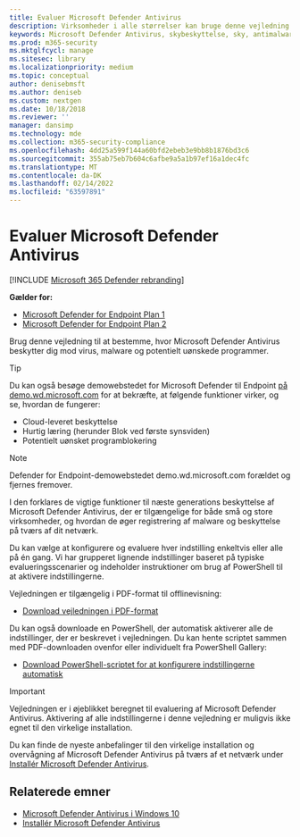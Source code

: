 ```yaml
---
title: Evaluer Microsoft Defender Antivirus
description: Virksomheder i alle størrelser kan bruge denne vejledning til at evaluere og teste den beskyttelse, der tilbydes Microsoft Defender Antivirus i Windows.
keywords: Microsoft Defender Antivirus, skybeskyttelse, sky, antimalware, sikkerhed, defender, evaluer, test, beskyttelse, sammenlign, beskyttelse i realtid
ms.prod: m365-security
ms.mktglfcycl: manage
ms.sitesec: library
ms.localizationpriority: medium
ms.topic: conceptual
author: denisebmsft
ms.author: deniseb
ms.custom: nextgen
ms.date: 10/18/2018
ms.reviewer: ''
manager: dansimp
ms.technology: mde
ms.collection: m365-security-compliance
ms.openlocfilehash: 4dd25a599f144a60bfd2ebeb3e9bb8b1876bd3c6
ms.sourcegitcommit: 355ab75eb7b604c6afbe9a5a1b97ef16a1dec4fc
ms.translationtype: MT
ms.contentlocale: da-DK
ms.lasthandoff: 02/14/2022
ms.locfileid: "63597891"
---
```

# <a name="evaluate-microsoft-defender-antivirus"></a>Evaluer Microsoft Defender Antivirus

[!INCLUDE [Microsoft 365 Defender rebranding](../../includes/microsoft-defender.md)]


**Gælder for:**
- [Microsoft Defender for Endpoint Plan 1](https://go.microsoft.com/fwlink/?linkid=2154037)
- [Microsoft Defender for Endpoint Plan 2](https://go.microsoft.com/fwlink/?linkid=2154037)

Brug denne vejledning til at bestemme, hvor Microsoft Defender Antivirus beskytter dig mod virus, malware og potentielt uønskede programmer.

> [!TIP]
>Du kan også besøge demowebstedet for Microsoft Defender til Endpoint [på demo.wd.microsoft.com](https://demo.wd.microsoft.com?ocid=cx-wddocs-testground) for at bekræfte, at følgende funktioner virker, og se, hvordan de fungerer:
>
> - Cloud-leveret beskyttelse
> - Hurtig læring (herunder Blok ved første synsviden)
> - Potentielt uønsket programblokering

> [!NOTE]
> Defender for Endpoint-demowebstedet demo.wd.microsoft.com forældet og fjernes fremover.

I den forklares de vigtige funktioner til næste generations beskyttelse af Microsoft Defender Antivirus, der er tilgængelige for både små og store virksomheder, og hvordan de øger registrering af malware og beskyttelse på tværs af dit netværk.

Du kan vælge at konfigurere og evaluere hver indstilling enkeltvis eller alle på én gang. Vi har grupperet lignende indstillinger baseret på typiske evalueringsscenarier og indeholder instruktioner om brug af PowerShell til at aktivere indstillingerne.

Vejledningen er tilgængelig i PDF-format til offlinevisning:

- [Download vejledningen i PDF-format](https://www.microsoft.com/download/details.aspx?id=54795)

Du kan også downloade en PowerShell, der automatisk aktiverer alle de indstillinger, der er beskrevet i vejledningen. Du kan hente scriptet sammen med PDF-downloaden ovenfor eller individuelt fra PowerShell Gallery:

- [Download PowerShell-scriptet for at konfigurere indstillingerne automatisk](https://www.powershellgallery.com/packages/WindowsDefender_InternalEvaluationSettings)

> [!IMPORTANT]
> Vejledningen er i øjeblikket beregnet til evaluering af Microsoft Defender Antivirus. Aktivering af alle indstillingerne i denne vejledning er muligvis ikke egnet til den virkelige installation.
>
> Du kan finde de nyeste anbefalinger til den virkelige installation og overvågning af Microsoft Defender Antivirus på tværs af et netværk under [Installér Microsoft Defender Antivirus](deploy-manage-report-microsoft-defender-antivirus.md).

## <a name="related-topics"></a>Relaterede emner

- [Microsoft Defender Antivirus i Windows 10](microsoft-defender-antivirus-in-windows-10.md)
- [Installér Microsoft Defender Antivirus](deploy-manage-report-microsoft-defender-antivirus.md)